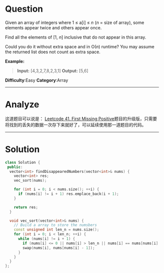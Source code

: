
# Question

Given an array of integers where 1 ≤ a[i] ≤  _n_  (_n_  = size of array), some elements appear twice and others appear once.

Find all the elements of [1,  _n_] inclusive that do not appear in this array.

Could you do it without extra space and in O(_n_) runtime? You may assume the returned list does not count as extra space.

**Example:**

> **Input:**
> [4,3,2,7,8,2,3,1]
> **Output:**
> [5,6]

**Difficulty**:Easy
**Category**:Array


------------

# Analyze

这道题目可以说是： [Leetcode 41. First Missing Positive](../Leetcode-41-First-Missing-Positive/)题目的升级版，只需要将找到的丢失的数据一次存下来就好了，可以延续使用那一道题目的代码。

------------

# Solution

```cpp
class Solution {
 public:
  vector<int> findDisappearedNumbers(vector<int>& nums) {
    vector<int> res;
    vec_sort(nums);

    for (int i = 0; i < nums.size(); ++i) {
      if (nums[i] != i + 1) res.emplace_back(i + 1);
    }

    return res;
  }

  void vec_sort(vector<int>& nums) {
    // Build a array to store the numsbers
    const unsigned int len_n = nums.size();
    for (int i = 0; i < len_n; ++i) {
      while (nums[i] != i + 1) {
        if (nums[i] <= 0 || nums[i] > len_n || nums[i] == nums[nums[i] - 1]) break;
        swap(nums[i], nums[nums[i] - 1]);
      }
    }
  }
};
```
